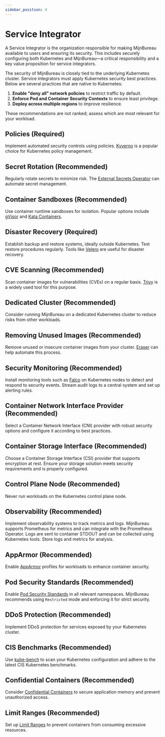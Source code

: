 ```yaml
---
sidebar_position: 4
---
```


# Service Integrator

A Service Integrator is the organization responsible for making MijnBureau available to users and ensuring its security. This includes securely configuring both Kubernetes and MijnBureau—a critical responsibility and a key value proposition for service integrators.

The security of MijnBureau is closely tied to the underlying Kubernetes cluster. Service integrators must apply Kubernetes security best practices. Below are several practices that are native to Kubernetes:

1. **Enable "deny all" network policies** to restrict traffic by default.
2. **Enforce Pod and Container Security Contexts** to ensure least privilege.
3. **Deploy across multiple regions** to improve resilience.

These recommendations are not ranked; assess which are most relevant for your workload.

## Policies (Required)

Implement automated security controls using policies. [Kyverno](https://kyverno.io/) is a popular choice for Kubernetes policy management.

## Secret Rotation (Recommended)

Regularly rotate secrets to minimize risk. The [External Secrets Operator](https://external-secrets.io/latest/) can automate secret management.

## Container Sandboxes (Recommended)

Use container runtime sandboxes for isolation. Popular options include [gVisor](https://gvisor.dev/) and [Kata Containers](https://katacontainers.io/).

## Disaster Recovery (Required)

Establish backup and restore systems, ideally outside Kubernetes. Test restore procedures regularly. Tools like [Velero](https://velero.io/) are useful for disaster recovery.

## CVE Scanning (Recommended)

Scan container images for vulnerabilities (CVEs) on a regular basis. [Trivy](https://trivy.dev/latest/) is a widely used tool for this purpose.

## Dedicated Cluster (Recommended)

Consider running MijnBureau on a dedicated Kubernetes cluster to reduce risks from other workloads.

## Removing Unused Images (Recommended)

Remove unused or insecure container images from your cluster. [Eraser](https://www.cncf.io/projects/eraser/) can help automate this process.

## Security Monitoring (Recommended)

Install monitoring tools such as [Falco](https://falco.org/) on Kubernetes nodes to detect and respond to security events. Stream audit logs to a central system and set up alerting rules.

## Container Network Interface Provider (Recommended)

Select a Container Network Interface (CNI) provider with robust security options and configure it according to best practices.

## Container Storage Interface (Recommended)

Choose a Container Storage Interface (CSI) provider that supports encryption at rest. Ensure your storage solution meets security requirements and is properly configured.

## Control Plane Node (Recommended)

Never run workloads on the Kubernetes control plane node.

## Observability (Recommended)

Implement observability systems to track metrics and logs. MijnBureau supports Prometheus for metrics and can integrate with the Prometheus Operator. Logs are sent to container STDOUT and can be collected using Kubernetes tools. Store logs and metrics for analysis.

## AppArmor (Recommended)

Enable [AppArmor](https://kubernetes.io/docs/tutorials/security/apparmor/) profiles for workloads to enhance container security.

## Pod Security Standards (Recommended)

Enable [Pod Security Standards](https://kubernetes.io/docs/concepts/security/pod-security-standards/) in all relevant namespaces. MijnBureau recommends using `Restricted` mode and enforcing it for strict security.

## DDoS Protection (Recommended)

Implement DDoS protection for services exposed by your Kubernetes cluster.

## CIS Benchmarks (Recommended)

Use [kube-bench](https://github.com/aquasecurity/kube-bench) to scan your Kubernetes configuration and adhere to the latest CIS Kubernetes benchmarks.

## Confidential Containers (Recommended)

Consider [Confidential Containers](https://confidentialcontainers.org/) to secure application memory and prevent unauthorized access.

## Limit Ranges (Recommended)

Set up [Limit Ranges](https://kubernetes.io/docs/concepts/policy/limit-range/) to prevent containers from consuming excessive resources.
